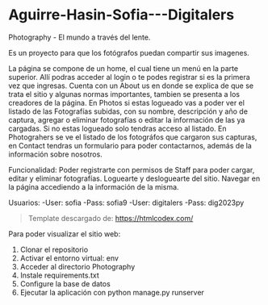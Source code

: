 # Aguirre-Hasin-Sofia---Digitalers

Photography - El mundo a través del lente.

Es un proyecto para que los fotógrafos puedan compartir sus imagenes.

La página se compone de un home, el cual tiene un menú en la parte superior. Allí podras acceder al login o te podes registrar si es la primera vez que ingresas.
Cuenta con un About us en donde se explica de que se trata el sitio y algunas normas importantes, tambien se presenta a los creadores de la página.
En Photos si estas logueado vas a poder ver el listado de las Fotografías subidas, con su nombre, descripción y año de captura, agregar o eliminar fotografías o editar la información
de las ya cargadas. Si no estas logueado solo tendras acceso al listado. 
En Photograhers se ve el listado de los fotográfos que cargaron sus capturas, en Contact tendras un formulario para poder contactarnos, además de la información sobre nosotros. 

Funcionalidad: 
Poder registrarte con permisos de Staff para poder cargar, editar y eliminar fotografías. Loguearte y desloguearte del sitio. Navegar en la página accediendo a la información 
de la misma. 

Usuarios:
-User: sofia -Pass: sofia9
-User: digitalers -Pass: dig2023py

> Template descargado de: https://htmlcodex.com/

Para poder visualizar el sitio web:
1) Clonar el repositorio
2) Activar el entorno virtual: env
3) Acceder al directorio Photography
4) Instale requirements.txt
5) Configure la base de datos
6) Ejecutar la aplicación con python manage.py runserver




